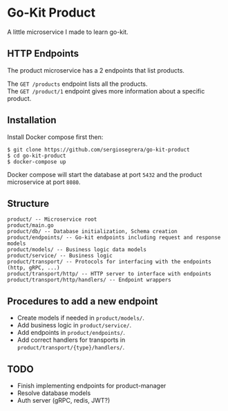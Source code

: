 # Go-Kit Product
A little microservice I made to learn go-kit.


## HTTP Endpoints
The product microservice has a 2 endpoints that list products.

The `GET /products` endpoint lists all the products.  
The `GET /product/1` endpoint gives more information about a specific product.

## Installation
Install Docker compose first then:
```
$ git clone https://github.com/sergiosegrera/go-kit-product
$ cd go-kit-product
$ docker-compose up
```
Docker compose will start the database at port `5432` and the product microservice at port `8080`.

## Structure

```
product/ -- Microservice root
product/main.go
product/db/ -- Database initialization, Schema creation
product/endpoints/ -- Go-kit endpoints including request and response models
product/models/ -- Business logic data models
product/service/ -- Business logic
product/transport/ -- Protocols for interfacing with the endpoints (http, gRPC, ...)
product/transport/http/ -- HTTP server to interface with endpoints
product/transport/http/handlers/ -- Endpoint wrappers
```

## Procedures to add a new endpoint
* Create models if needed in `product/models/`.
* Add business logic in `product/service/`.
* Add endpoints in `product/endpoints/`.
* Add correct handlers for transports in `product/transport/{type}/handlers/`.

## TODO
* Finish implementing endpoints for product-manager
* Resolve database models
* Auth server (gRPC, redis, JWT?)
